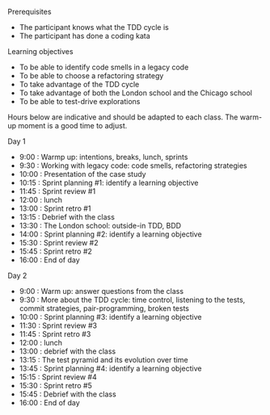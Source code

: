 Prerequisites
* The participant knows what the TDD cycle is
* The participant has done a coding kata
 
Learning objectives
* To be able to identify code smells in a legacy code
* To be able to choose a refactoring strategy
* To take advantage of the TDD cycle
* To take advantage of both the London school and the Chicago school
* To be able to test-drive explorations

Hours below are indicative and should be adapted to each class. The warm-up moment is a good time to adjust.

Day 1
* 9:00  : Warmp up: intentions, breaks, lunch, sprints
* 9:30  : Working with legacy code: code smells, refactoring strategies
* 10:00 : Presentation of the case study
* 10:15 : Sprint planning #1: identify a learning objective 
* 11:45 : Sprint review #1
* 12:00 : lunch
* 13:00 : Sprint retro #1
* 13:15 : Debrief with the class
* 13:30 : The London school: outside-in TDD, BDD
* 14:00 : Sprint planning #2: identify a learning objective
* 15:30 : Sprint review #2
* 15:45 : Sprint retro #2
* 16:00 : End of day

Day 2
* 9:00  : Warm up: answer questions from the class
* 9:30  : More about the TDD cycle: time control, listening to the tests, commit strategies, pair-programming, broken tests
* 10:00 : Sprint planning #3: identify a learning objective
* 11:30 : Sprint review #3
* 11:45 : Sprint retro #3
* 12:00 : lunch
* 13:00 : debrief with the class
* 13:15 : The test pyramid and its evolution over time
* 13:45 : Sprint planning #4: identify a learning objective
* 15:15 : Sprint review #4
* 15:30 : Sprint retro #5
* 15:45 : Debrief with the class
* 16:00 : End of day

